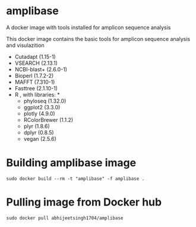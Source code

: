 # amplibase
A docker image with tools installed for amplicon sequence analysis

This docker image contains the basic tools for amplicon sequence analysis and visulazition

   - Cutadapt (1.15-1)
   - VSEARCH (2.13.1)
   - NCBI-blast+ (2.6.0-1)
   - Bioperl (1.7.2-2)
   - MAFFT (7.310-1)
   - Fasttree (2.1.10-1)
   - R , with libraries: *
      * phyloseq (1.32.0) 
      * ggplot2 (3.3.0) 
      * plotly (4.9.0) 
      * RColorBrewer (1.1.2) 
      * plyr (1.8.6) 
      * dplyr (0.8.5) 
      * vegan (2.5.6)


# Building amplibase image
`
sudo docker build --rm -t "amplibase" -f amplibase .
`

# Pulling image from Docker hub
`
sudo docker pull abhijeetsingh1704/amplibase
`

